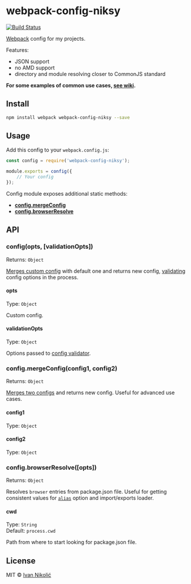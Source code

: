 # webpack-config-niksy

[![Build Status][ci-img]][ci]

[Webpack][webpack] config for my projects.

Features:

* JSON support
* no AMD support
* directory and module resolving closer to CommonJS standard

**For some examples of common use cases, [see wiki][wiki].**

## Install

```sh
npm install webpack webpack-config-niksy --save
```

## Usage

Add this config to your `webpack.config.js`:

```js
const config = require('webpack-config-niksy');

module.exports = config({
	// Your config
});
```

Config module exposes additional static methods:

* [**config.mergeConfig**](#configmergeconfigconfig1-config2)
* [**config.browserResolve**](#configbrowserresolveopts)

## API

### config(opts, [validationOpts])

Returns: `Object`

[Merges custom config][webpack-merge] with default one and returns new config, [validating][webpack-validator] config options in the process.

#### opts

Type: `Object`

Custom config.

#### validationOpts

Type: `Object`

Options passed to [config validator][webpack-validator].

### config.mergeConfig(config1, config2)

Returns: `Object`

[Merges two configs][webpack-merge] and returns new config. Useful for advanced use cases.

#### config1

Type: `Object`

#### config2

Type: `Object`

### config.browserResolve([opts])

Returns: `Object`

Resolves `browser` entries from package.json file. Useful for getting consistent values for [`alias`][webpack-resolve-alias] option and import/exports loader.

#### cwd

Type: `String`  
Default: `process.cwd`

Path from where to start looking for package.json file.

## License

MIT © [Ivan Nikolić](http://ivannikolic.com)

[ci]: https://travis-ci.org/niksy/webpack-config-niksy
[ci-img]: https://img.shields.io/travis/niksy/webpack-config-niksy.svg
[webpack]: https://webpack.github.io/
[webpack-merge]: https://github.com/survivejs/webpack-merge
[webpack-validator]: https://github.com/js-dxtools/webpack-validator
[webpack-resolve-alias]: https://webpack.github.io/docs/configuration.html#resolve-alias
[wiki]: https://github.com/niksy/webpack-config-niksy/wiki
